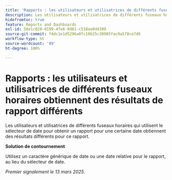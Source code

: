 ```yaml
---
title: 'Rapports : les utilisateurs et utilisatrices de différents fuseaux horaires obtiennent des résultats de rapport différents'
description: Les utilisateurs et utilisatrices de différents fuseaux horaires qui utilisent le sélecteur de date pour obtenir un rapport pour une certaine date obtiennent des résultats différents pour ce rapport.
hidefromtoc: true
feature: Reports and Dashboards
exl-id: 56e1c820-0199-4fe6-9d81-c518ae0d4309
source-git-commit: f4dc1e1d5296a8fc10b25c30985fac9a578ce7d6
workflow-type: ht
source-wordcount: '89'
ht-degree: 100%

---
```


# Rapports : les utilisateurs et utilisatrices de différents fuseaux horaires obtiennent des résultats de rapport différents

Les utilisateurs et utilisatrices de différents fuseaux horaires qui utilisent le sélecteur de date pour obtenir un rapport pour une certaine date obtiennent des résultats différents pour ce rapport.

**Solution de contournement**

Utilisez un caractère générique de date ou une date relative pour le rapport, au lieu du sélecteur de date.

_Premier signalement le 13 mars 2025._

